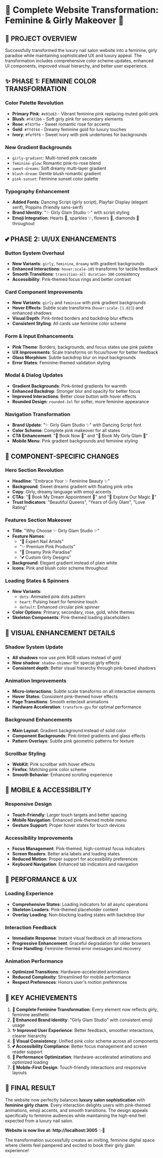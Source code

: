 # 🌸 Complete Website Transformation: Feminine & Girly Makeover 💖

## 🎀 **PROJECT OVERVIEW**
Successfully transformed the luxury nail salon website into a feminine, girly paradise while maintaining sophisticated UX and luxury appeal. The transformation includes comprehensive color scheme updates, enhanced UI components, improved visual hierarchy, and better user experience.

## ✨ **PHASE 1: FEMININE COLOR TRANSFORMATION**

### **Color Palette Revolution**
- **Primary Pink**: `#e91e63` - Vibrant feminine pink replacing muted gold-pink
- **Blush**: `#f472b6` - Soft girly pink for secondary elements  
- **Rose**: `#f43f5e` - Sweet romantic rose for accents
- **Gold**: `#ffdf44` - Dreamy feminine gold for luxury touches
- **Ivory**: `#fef9f6` - Sweet ivory with pink undertones for backgrounds

### **New Gradient Backgrounds**
- `girly-gradient`: Multi-toned pink cascade
- `feminine-glow`: Romantic pink-to-rose blend
- `sweet-dreams`: Soft dreamy multi-layer gradient
- `blush-dream`: Gentle blush romantic gradient
- `pink-sunset`: Feminine sunset color palette

### **Typography Enhancement**
- **Added Fonts**: Dancing Script (girly script), Playfair Display (elegant serif), Poppins (friendly sans-serif)
- **Brand Identity**: "✨ Girly Glam Studio ✨" with script styling
- **Emoji Integration**: Hearts 💖, sparkles ✨, flowers 🌸, diamonds 💎 throughout

## 💕 **PHASE 2: UI/UX ENHANCEMENTS**

### **Button System Overhaul**
- **New Variants**: `girly`, `feminine`, `dreamy` with gradient backgrounds
- **Enhanced Interactions**: `hover:scale-105` transforms for tactile feedback
- **Smooth Transitions**: `transition-all duration-300` consistency
- **Accessibility**: Pink-themed focus rings and better contrast

### **Card Component Improvements**
- **New Variants**: `girly` and `feminine` with pink gradient backgrounds
- **Hover Effects**: Subtle scale transforms (`hover:scale-[1.02]`) and enhanced shadows
- **Visual Depth**: Pink-tinted borders and backdrop blur effects
- **Consistent Styling**: All cards use feminine color scheme

### **Form & Input Enhancements**
- **Pink Theme**: Borders, backgrounds, and focus states use pink palette
- **UX Improvements**: Scale transforms on focus/hover for better feedback
- **Glass Morphism**: Subtle backdrop blur on input backgrounds
- **Error States**: Feminine-themed validation styling

### **Modal & Dialog Updates**
- **Gradient Backgrounds**: Pink-tinted gradients for warmth
- **Enhanced Backdrop**: Stronger blur and opacity for better focus
- **Improved Interactions**: Better close button with hover effects
- **Rounded Design**: `rounded-3xl` for softer, more feminine appearance

### **Navigation Transformation**
- **Brand Update**: "✨ Girly Glam Studio ✨" with Dancing Script font
- **Color Scheme**: Complete pink makeover for all states
- **CTA Enhancement**: "💖 Book Now 💖" and "💖 Book My Girly Glam 💖"
- **Mobile Menu**: Pink gradient backgrounds and feminine styling

## 🌸 **COMPONENT-SPECIFIC CHANGES**

### **Hero Section Revolution**
- **Headline**: "Embrace Your ✨ Feminine Beauty ✨"
- **Background**: Sweet dreams gradient with floating pink orbs
- **Copy**: Girly, dreamy language with emoji accents
- **CTAs**: "💖 Book My Dream Appointment 💖" and "🌸 Explore Our Magic 🌸"
- **Trust Indicators**: "Beautiful Queens", "Years of Girly Glam", "Love Rating"

### **Features Section Makeover**
- **Title**: "Why Choose ✨ Girly Glam Studio ✨"
- **Feature Names**: 
  - "💎 Expert Nail Artists"
  - "✨ Premium Pink Products"
  - "🌸 Dreamy Pink Paradise" 
  - "💕 Custom Girly Designs"
- **Background**: Elegant gradient instead of plain white
- **Icons**: Pink and blush color scheme throughout

### **Loading States & Spinners**
- **New Variants**: 
  - `dots`: Animated pink dots pattern
  - `heart`: Pulsing heart for feminine touch
  - `default`: Enhanced circular pink spinner
- **Color Options**: Primary, secondary, rose, gold, white themes
- **Skeleton Components**: Pink-themed loading placeholders

## 🎨 **VISUAL ENHANCEMENT DETAILS**

### **Shadow System Update**
- **All shadows** now use pink RGB values instead of gold
- **New shadow**: `shadow-shimmer` for special girly effects
- **Consistent depth**: Better visual hierarchy through pink-based shadows

### **Animation Improvements**
- **Micro-interactions**: Subtle scale transforms on all interactive elements
- **Hover States**: Consistent pink-themed hover effects
- **Page Transitions**: Smooth enter/exit animations
- **Hardware Acceleration**: `transform-gpu` for optimal performance

### **Background Enhancements**
- **Main Layout**: Gradient background instead of solid color
- **Component Backgrounds**: Pink-tinted gradients and glass effects
- **Pattern Overlays**: Subtle pink geometric patterns for texture

### **Scrollbar Styling**
- **WebKit**: Pink scrollbar with hover effects
- **Firefox**: Matching pink color scheme
- **Smooth Behavior**: Enhanced scrolling experience

## 📱 **MOBILE & ACCESSIBILITY**

### **Responsive Design**
- **Touch-Friendly**: Larger touch targets and better spacing
- **Mobile Navigation**: Enhanced pink-themed mobile menu
- **Gesture Support**: Proper hover states for touch devices

### **Accessibility Improvements**
- **Focus Management**: Pink-themed, high-contrast focus indicators
- **Screen Readers**: Better aria labels and loading states
- **Reduced Motion**: Proper support for accessibility preferences
- **Keyboard Navigation**: Enhanced tab indicators and navigation

## 🚀 **PERFORMANCE & UX**

### **Loading Experience**
- **Comprehensive States**: Loading indicators for all async operations
- **Skeleton Loaders**: Pink-themed placeholder content
- **Overlay Loading**: Non-blocking loading states with backdrop blur

### **Interaction Feedback**
- **Immediate Response**: Instant visual feedback on all interactions
- **Progressive Enhancement**: Graceful degradation for older browsers
- **Error Handling**: Feminine-themed error messages and recovery

### **Animation Performance**
- **Optimized Transitions**: Hardware-accelerated animations
- **Reduced Complexity**: Streamlined for mobile performance
- **Respect Preferences**: Honors user's motion preferences

## 🎯 **KEY ACHIEVEMENTS**

1. **🌸 Complete Feminine Transformation**: Every element now reflects girly, feminine aesthetic
2. **💖 Enhanced Brand Identity**: "Girly Glam Studio" with consistent emoji usage
3. **✨ Improved User Experience**: Better feedback, smoother interactions, clearer hierarchy
4. **🎀 Visual Consistency**: Unified pink color scheme across all components
5. **💕 Accessibility Compliance**: Better focus management and screen reader support
6. **🌟 Performance Optimization**: Hardware-accelerated animations and optimized loading
7. **📱 Mobile-First Design**: Touch-friendly interactions and responsive layouts

## 🌈 **FINAL RESULT**

The website now perfectly balances **luxury salon sophistication** with **feminine girly charm**. Every interaction delights users with pink-themed animations, emoji accents, and smooth transitions. The design appeals specifically to feminine audiences while maintaining the high-end feel expected from a luxury nail salon.

**Website is now live at: http://localhost:3005** ✨💖

The transformation successfully creates an inviting, feminine digital space where clients feel pampered and excited to book their girly glam experience!